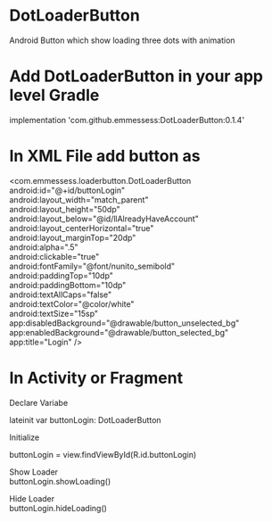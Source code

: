 # DotLoaderButton
Android Button which show loading three dots with animation

# Add DotLoaderButton in your app level Gradle

implementation 'com.github.emmessess:DotLoaderButton:0.1.4'

# In XML File add button as

 <com.emmessess.loaderbutton.DotLoaderButton<br />
            android:id="@+id/buttonLogin"<br />
            android:layout_width="match_parent"<br />
            android:layout_height="50dp"<br />
            android:layout_below="@id/llAlreadyHaveAccount"<br />
            android:layout_centerHorizontal="true"<br />
            android:layout_marginTop="20dp"<br />
            android:alpha=".5"<br />
            android:clickable="true"<br />
            android:fontFamily="@font/nunito_semibold"<br />
            android:paddingTop="10dp"<br />
            android:paddingBottom="10dp"<br />
            android:textAllCaps="false"<br />
            android:textColor="@color/white"<br />
            android:textSize="15sp"<br />
            app:disabledBackground="@drawable/button_unselected_bg"<br />
            app:enabledBackground="@drawable/button_selected_bg"<br />
            app:title="Login" /><br />
            
# In Activity or Fragment

Declare Variabe <br />

lateinit var buttonLogin: DotLoaderButton <br />

Initialize<br />

buttonLogin = view.findViewById(R.id.buttonLogin)<br />

Show Loader<br />
buttonLogin.showLoading()<br />

Hide Loader<br />
buttonLogin.hideLoading()


